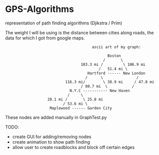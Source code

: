 # GPS-Algorithms
representation of path finding algorithms (Djikstra / Prim)


 The weight I will be using is the distance between cities along roads, the data for which I got from
 google maps.


                                           ascii art of my graph:

                                                  Boston
                                                /       \ 
                                      103.3 mi /         \ 106.9 mi
                                              /   51.4 mi \
                                         Hartford ------ New London
                                        /      \               / 
                               116.3 mi/        \ 38.9 mi     / 47.8 mi
                                      / 80.7 mi  \           /
                                 N.Y.C ----------- New Haven
                                /     \
                       20.1 mi /       \ 25.8 mi
                              / 53.6 mi \
                        Maplewood ------ Garden City


These nodes are added manually in GraphTest.py

TODO:
- create GUI for adding/removing nodes
- create animation to show path finding
- allow user to create roadblocks and block off certain edges
